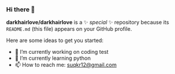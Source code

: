 ### Hi there 👋

**darkhairlove/darkhairlove** is a ✨ _special_ ✨ repository because its `README.md` (this file) appears on your GitHub profile.

Here are some ideas to get you started:

- 🔭 I’m currently working on coding test
- 🌱 I’m currently learning python
- 📫 How to reach me: suqkr12@gmail.com
